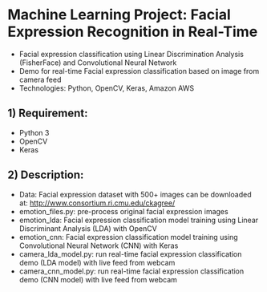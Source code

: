 # Machine Learning Project: Facial Expression Recognition in Real-Time
- Facial expression classification using Linear Discrimination Analysis (FisherFace) and Convolutional Neural Network
- Demo for real-time Facial expression classification based on image from camera feed
- Technologies: Python, OpenCV, Keras, Amazon AWS

## 1) Requirement:
- Python 3
- OpenCV
- Keras

## 2) Description:
- Data: Facial expression dataset with 500+ images can be downloaded at: http://www.consortium.ri.cmu.edu/ckagree/
- emotion_files.py: pre-process original facial expression images
- emotion_lda: Facial expression classification model training using Linear Discriminant Analysis (LDA) with OpenCV
- emotion_cnn: Facial expression classification model training using Convolutional Neural Network (CNN) with Keras
- camera_lda_model.py: run real-time facial expression classification demo (LDA model) with live feed from webcam
- camera_cnn_model.py: run real-time facial expression classification demo (CNN model) with live feed from webcam


